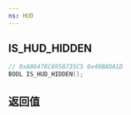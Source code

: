 ```yaml
---
ns: HUD
---
```

## IS_HUD_HIDDEN

```c
// 0xA86478C6958735C5 0x40BADA1D
BOOL IS_HUD_HIDDEN();
```


## 返回值
